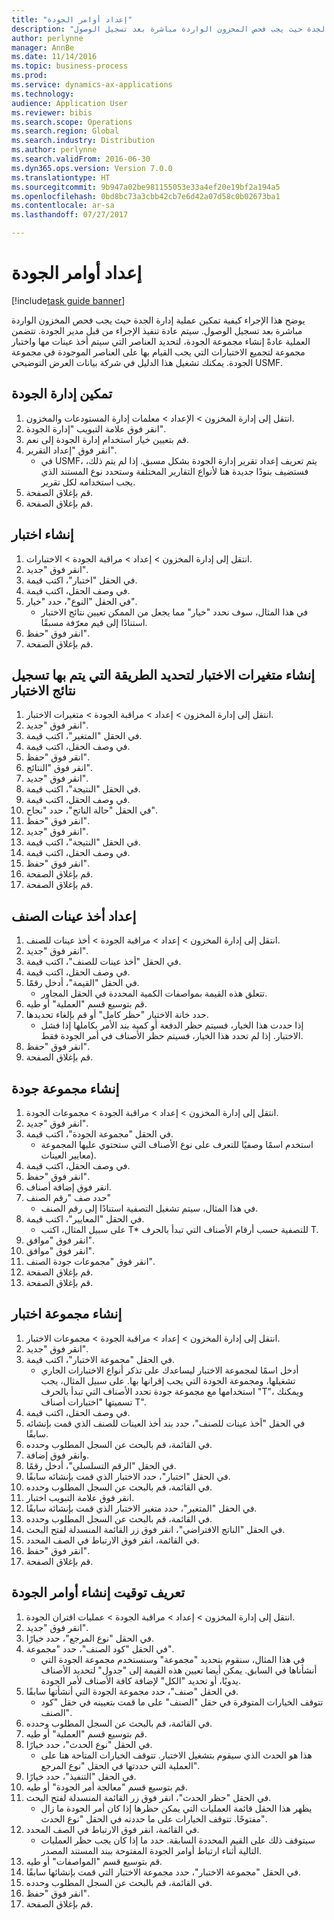 ```yaml
--- 
title: "إعداد أوامر الجودة"
description: "يوضح هذا الإجراء كيفية تمكين عملية إدارة الجدة حيث يجب فحص المخزون الواردة مباشرة بعد تسجيل الوصول."
author: perlynne
manager: AnnBe
ms.date: 11/14/2016
ms.topic: business-process
ms.prod: 
ms.service: dynamics-ax-applications
ms.technology: 
audience: Application User
ms.reviewer: bibis
ms.search.scope: Operations
ms.search.region: Global
ms.search.industry: Distribution
ms.author: perlynne
ms.search.validFrom: 2016-06-30
ms.dyn365.ops.version: Version 7.0.0
ms.translationtype: HT
ms.sourcegitcommit: 9b947a02be981155053e33a4ef20e19bf2a194a5
ms.openlocfilehash: 0bd8bc73a3cbb42cb7e6d42a07d58c0b02673ba1
ms.contentlocale: ar-sa
ms.lasthandoff: 07/27/2017

---
```

# <a name="set-up-quality-orders"></a>إعداد أوامر الجودة

[!include[task guide banner](../../includes/task-guide-banner.md)]

يوضح هذا الإجراء كيفية تمكين عملية إدارة الجدة حيث يجب فحص المخزون الواردة مباشرة بعد تسجيل الوصول. سيتم عادة تنفيذ الإجراء من قبل مدير الجودة. تتضمن العملية عادةً إنشاء مجموعة الجودة، لتحديد العناصر التي سيتم أخذ عينات مها واختبار مجموعة لتجميع الاختبارات التي يجب القيام بها على العناصر الموجودة في مجموعة الجودة. يمكنك تشغيل هذا الدليل في شركة بيانات العرض التوضيحي USMF.


## <a name="enable-quality-management"></a>تمكين إدارة الجودة
1. انتقل إلى إدارة المخزون > الإعداد > معلمات إدارة المستودعات والمخزون‬.
2. انقر فوق علامة التبويب "إدارة الجودة".
3. قم بتعيين خيار استخدام إدارة الجودة إلى نعم.
4. انقر فوق "‏‫إعداد التقرير‬".
    * في USMF، يتم تعريف إعداد تقرير إدارة الجودة بشكل مسبق. إذا لم يتم ذلك، فستضيف بنودًا جديدة هنا لأنواع التقارير المختلفة وستحدد نوع المستند الذي يجب استخدامه لكل تقرير.  
5. قم بإغلاق الصفحة.
6. قم بإغلاق الصفحة.

## <a name="create-a-test"></a>إنشاء اختبار
1. انتقل إلى إدارة المخزون > إعداد > مراقبة الجودة > الاختبارات‬.
2. انقر فوق "جديد".
3. في الحقل "اختبار‬"، اكتب قيمة.
4. في وصف الحقل، اكتب قيمة.
5. في الحقل "النوع"، حدد "خيار".
    * في هذا المثال، سوف نحدد "خيار" مما يجعل من الممكن تعيين نتائج الاختبار استنادًا إلى قيم معرّفة مسبقًا.  
6. انقر فوق "حفظ".
7. قم بإغلاق الصفحة.

## <a name="create-test-variables-to-define-the-way-test-results-are-recorded"></a>إنشاء متغيرات الاختبار لتحديد الطريقة التي يتم بها تسجيل نتائج الاختبار
1. انتقل إلى إدارة المخزون > إعداد > مراقبة الجودة > متغيرات الاختبار‬.
2. انقر فوق "جديد".
3. في الحقل "المتغير‬"، اكتب قيمة.
4. في وصف الحقل، اكتب قيمة.
5. انقر فوق "حفظ".
6. انقر فوق "النتائج".
7. انقر فوق "جديد".
8. في الحقل "النتيجة"، اكتب قيمة.
9. في وصف الحقل، اكتب قيمة.
10. في الحقل "حالة الناتج"، حدد "نجاح‬".
11. انقر فوق "حفظ".
12. انقر فوق "جديد".
13. في الحقل "النتيجة"، اكتب قيمة.
14. في وصف الحقل، اكتب قيمة.
15. انقر فوق "حفظ".
16. قم بإغلاق الصفحة.
17. قم بإغلاق الصفحة.

## <a name="set-up-item-sampling"></a>إعداد أخذ عينات الصنف‬
1. انتقل إلى إدارة المخزون > إعداد > مراقبة الجودة > أخذ عينات للصنف.
2. انقر فوق "جديد".
3. في الحقل "أخذ عينات للصنف‬"، اكتب قيمة.
4. في وصف الحقل، اكتب قيمة.
5. في الحقل "القيمة"، أدخل رقمًا.
    * تتعلق هذه القيمة بمواصفات الكمية‬ المحددة في الحقل المجاور.  
6. قم بتوسيع قسم "العملية" أو طيه.
7. حدد خانة الاختيار "حظر كامل" أو قم بإلغاء تحديدها.
    * إذا حددت هذا الخيار، فسيتم حظر الدفعة أو كمية بند الأمر بكاملها إذا فشل الاختبار. إذا لم تحدد هذا الخيار، فسيتم حظر الأصناف في أمر الجودة فقط.  
8. انقر فوق "حفظ".
9. قم بإغلاق الصفحة.

## <a name="create-a-quality-group"></a>إنشاء مجموعة جودة
1. انتقل إلى إدارة المخزون > إعداد > مراقبة الجودة > مجموعات الجودة.
2. انقر فوق "جديد".
3. في الحقل "مجموعة الجودة"، اكتب قيمة.
    * استخدم اسمًا وصفيًا للتعرف على نوع الأصناف التي ستحتوي عليها المجموعة معايير العينات).  
4. في وصف الحقل، اكتب قيمة.
5. انقر فوق "حفظ".
6. انقر فوق إضافة أصناف.
7. حدد صف "رقم الصنف"
    * في هذا المثال، سيتم تشغيل التصفية استنادًا إلى رقم الصنف.  
8. في الحقل "المعايير"، اكتب قيمة.
    * على سبيل المثال، اكتب T* للتصفية حسب أرقام الأصناف التي تبدأ بالحرف T.  
9. انقر فوق "موافق".
10. انقر فوق "موافق".
11. انقر فوق "مجموعات جودة الصنف".
12. قم بإغلاق الصفحة.
13. قم بإغلاق الصفحة.

## <a name="create-a-test-group"></a>إنشاء مجموعة اختبار
1. انتقل إلى إدارة المخزون > إعداد > مراقبة الجودة‬ > مجموعات الاختبار.
2. انقر فوق "جديد".
3. في الحقل "مجموعة الاختبار‬"، اكتب قيمة.
    * أدخل اسمًا لمجموعة الاختبار ليساعدك على تذكر أنواع الاختبارات الجاري تشغيلها، ومجموعة الجودة التي يجب إقرانها بها. على سبيل المثال، يجب استخدامها مع مجموعة جودة تحدد الأصناف التي تبدأ بالحرف "T"، ويمكنك تسميتها "اختبارات أصناف T".  
4. في وصف الحقل، اكتب قيمة.
5. في الحقل "أخذ عينات للصنف‬"، حدد بند أخذ العينات للصنف‬ الذي قمت بإنشائه سابقًا.
6. في القائمة، قم بالبحث عن السجل المطلوب وحدده.
7. وانقر فوق إضافة.
8. في الحقل "الرقم التسلسلي"، أدخل رقمًا.
9. في الحقل "اختبار"، حدد الاختبار الذي قمت بإنشائه سابقًا.
10. في القائمة، قم بالبحث عن السجل المطلوب وحدده.
11. انقر فوق علامة التبويب اختبار.
12. في الحقل "المتغير‬"، حدد متغير الاختبار الذي قمت بإنشائه سابقًا.
13. في القائمة، قم بالبحث عن السجل المطلوب وحدده.
14. في الحقل "الناتج الافتراضي‬"، انقر فوق زر القائمة المنسدلة لفتح البحث.
15. في القائمة، انقر فوق الارتباط في الصف المحدد.
16. انقر فوق "حفظ".
17. قم بإغلاق الصفحة.

## <a name="define-when-quality-orders-will-be-created"></a>تعريف توقيت إنشاء أوامر الجودة
1. انتقل إلى إدارة المخزون > إعداد > مراقبة الجودة > عمليات اقتران الجودة‬.
2. انقر فوق "جديد".
3. في الحقل "نوع المرجع"، حدد خيارًا.
4. في الحقل "كود الصنف"، حدد "مجموعة".
    * في هذا المثال، سنقوم بتحديد "مجموعة" وسنستخدم مجموعة الجودة التي أنشأناها في السابق. يمكن أيضا تعيين هذه القيمة إلى "جدول" لتحديد الأصناف يدويًا، أو تحديد "الكل" لإضافة كافة الأصناف لأمر الجودة.  
5. في الحقل "صنف‬"، حدد مجموعة الجودة التي أنشأتها سابقًا.
    * تتوقف الخيارات المتوفرة في حقل "الصنف" على ما قمت بتعيينه في حقل "كود الصنف".  
6. في القائمة، قم بالبحث عن السجل المطلوب وحدده.
7. قم بتوسيع قسم "العملية" أو طيه.
8. في الحقل "نوع الحدث"، حدد خيارًا.
    * هذا هو الحدث الذي سيقوم بتشغيل الاختبار. تتوقف الخيارات المتاحة هنا على العملية التي حددتها في الحقل "نوع المرجع".  
9. في الحقل "التنفيذ"، حدد خيارًا.
10. قم بتوسيع قسم "معالجة أمر الجودة‬" أو طيه.
11. في الحقل "حظر الحدث‬"، انقر فوق زر القائمة المنسدلة لفتح البحث.
    * يظهر هذا الحقل قائمة العمليات التي يمكن حظرها إذا كان أمر الجودة ما زال مفتوحًا. تتوقف الخيارات على ما حددته في الحقل "نوع الحدث".  
12. في القائمة، انقر فوق الارتباط في الصف المحدد.
    * سيتوقف ذلك على القيم المحددة السابقة. حدد ما إذا كان يجب حظر العمليات التالية أثناء ارتباط أوامر الجودة المفتوحة ببند المستند المصدر.  
13. قم بتوسيع قسم "المواصفات" أو طيه.
14. في الحقل "مجموعة الاختبار‬"، حدد مجموعة الاختبار‬ التي قمت بإنشائها سابقًا.
15. في القائمة، قم بالبحث عن السجل المطلوب وحدده.
16. انقر فوق "حفظ".
17. قم بإغلاق الصفحة.


